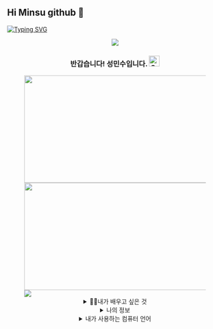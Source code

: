 ## Hi Minsu github 👋
<p align="center">
  
[![Typing SVG](https://readme-typing-svg.demolab.com?font=Playfair+Display&weight=800&size=80&pause=900&color=F7B447&multiline=true&random=true&width=1300&height=120&lines=Welcome+to+Minsu%E2%80%99s+GitHub+world)](https://git.io/typing-svg)
</P>

<p align="center">
<img src="https://i.giphy.com/media/v1.Y2lkPTc5MGI3NjExM205dGwxdjVhejQyYnB6YWptaHgwMmZ6NzJqNGgzejZzc3UycTVodCZlcD12MV9pbnRlcm5hbF9naWZfYnlfaWQmY3Q9Zw/GoRa9C6DkjKBa/giphy.gif">
</p>
  
<h3 align="center">반갑습니다! 성민수입니다. <img src="https://raw.githubusercontent.com/Tarikul-Islam-Anik/Animated-Fluent-Emojis/master/Emojis/Smilies/Grinning%20Squinting%20Face.png" alt="Grinning Squinting Face" width="25" height="25" />
</h3>

<figure class="hlaf">
  <a href="link"><img src="https://github-readme-stats.vercel.app/api?username=Mobalisme&show_icons=true&hide=contribs,prs&cache_seconds=86400&theme=maroongold" align="float left" width="500" height="250"></a>
  <a href="link"><img src="https://github-readme-stats.vercel.app/api/top-langs/?username=Mobalisme&layout=compact" align="right" width="450" height="250"></a>

  <img src="https://hits.seeyoufarm.com/api/count/incr/badge.svg?url=https%3A%2F%2Fgithub.com%2FMobalisme&count_bg=%23A85F1D&title_bg=%23C29928&icon=github.svg&icon_color=%23E7E7E7&title=hits&edge_flat=false">



<details align="center">
<summary>
  🎨🎨내가 배우고 싶은 것
</summary>
  <div>
    <img src="https://img.shields.io/badge/blender-%23F5792A.svg?style=for-the-badge&logo=blender&logoColor=white">
    <img src="https://img.shields.io/badge/Adobe%20Photoshop-31A8FF?style=for-the-badge&logo=Adobe%20Photoshop&logoColor=black">
    <img src="https://img.shields.io/badge/Adobe%20After%20Effects-99F?logo=adobeaftereffects&logoColor=fff&style=for-the-badge">
</details>
<details align="center">
<summary>
  나의 정보
</summary>
  <div>
    
  ![Gmail](https://img.shields.io/badge/-Gmail-red?logo=gmail&logoColor=white)(minsu:smsmv1122@gmail.com)
  
  [![Instagram Badge](https://img.shields.io/badge/Instagram-E4405F?style=flat&logo=Instagram&logoColor=white)]([https://www.instagram.com/yekangkim0810/](https://www.instagram.com/tjdalstn_2423/))

  [![Youtube Badge](https://img.shields.io/badge/Youtube-ff0000?style=flat-square&logo=youtube&link=https://www.youtube.com/c/kyleschool)](https://www.youtube.com/@%EC%84%B1%EB%AF%BC%EC%88%98-s7s)
</details>
    
<details align="center">
<summary>
  내가 사용하는 컴퓨터 언어
</summary>
  <div>
    <img src="https://img.shields.io/badge/-Python-3776AB?logo=python&logoColor=white">
    <img src="https://img.shields.io/badge/-C%2B%2B-00599C?logo=c%2B%2B&logoColor=white">
</details>


